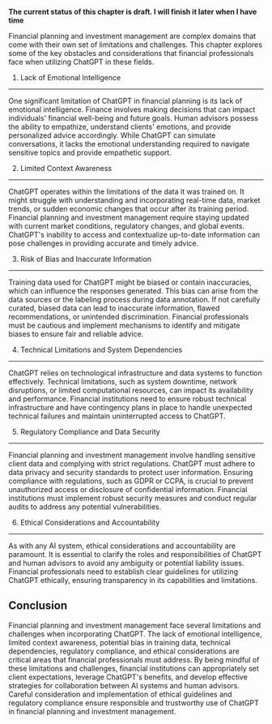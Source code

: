 **The current status of this chapter is draft. I will finish it later when I have time**

Financial planning and investment management are complex domains that come with their own set of limitations and challenges. This chapter explores some of the key obstacles and considerations that financial professionals face when utilizing ChatGPT in these fields.

1. Lack of Emotional Intelligence
---------------------------------

One significant limitation of ChatGPT in financial planning is its lack of emotional intelligence. Finance involves making decisions that can impact individuals' financial well-being and future goals. Human advisors possess the ability to empathize, understand clients' emotions, and provide personalized advice accordingly. While ChatGPT can simulate conversations, it lacks the emotional understanding required to navigate sensitive topics and provide empathetic support.

2. Limited Context Awareness
----------------------------

ChatGPT operates within the limitations of the data it was trained on. It might struggle with understanding and incorporating real-time data, market trends, or sudden economic changes that occur after its training period. Financial planning and investment management require staying updated with current market conditions, regulatory changes, and global events. ChatGPT's inability to access and contextualize up-to-date information can pose challenges in providing accurate and timely advice.

3. Risk of Bias and Inaccurate Information
------------------------------------------

Training data used for ChatGPT might be biased or contain inaccuracies, which can influence the responses generated. This bias can arise from the data sources or the labeling process during data annotation. If not carefully curated, biased data can lead to inaccurate information, flawed recommendations, or unintended discrimination. Financial professionals must be cautious and implement mechanisms to identify and mitigate biases to ensure fair and reliable advice.

4. Technical Limitations and System Dependencies
------------------------------------------------

ChatGPT relies on technological infrastructure and data systems to function effectively. Technical limitations, such as system downtime, network disruptions, or limited computational resources, can impact its availability and performance. Financial institutions need to ensure robust technical infrastructure and have contingency plans in place to handle unexpected technical failures and maintain uninterrupted access to ChatGPT.

5. Regulatory Compliance and Data Security
------------------------------------------

Financial planning and investment management involve handling sensitive client data and complying with strict regulations. ChatGPT must adhere to data privacy and security standards to protect user information. Ensuring compliance with regulations, such as GDPR or CCPA, is crucial to prevent unauthorized access or disclosure of confidential information. Financial institutions must implement robust security measures and conduct regular audits to address any potential vulnerabilities.

6. Ethical Considerations and Accountability
--------------------------------------------

As with any AI system, ethical considerations and accountability are paramount. It is essential to clarify the roles and responsibilities of ChatGPT and human advisors to avoid any ambiguity or potential liability issues. Financial professionals need to establish clear guidelines for utilizing ChatGPT ethically, ensuring transparency in its capabilities and limitations.

Conclusion
----------

Financial planning and investment management face several limitations and challenges when incorporating ChatGPT. The lack of emotional intelligence, limited context awareness, potential bias in training data, technical dependencies, regulatory compliance, and ethical considerations are critical areas that financial professionals must address. By being mindful of these limitations and challenges, financial institutions can appropriately set client expectations, leverage ChatGPT's benefits, and develop effective strategies for collaboration between AI systems and human advisors. Careful consideration and implementation of ethical guidelines and regulatory compliance ensure responsible and trustworthy use of ChatGPT in financial planning and investment management.

